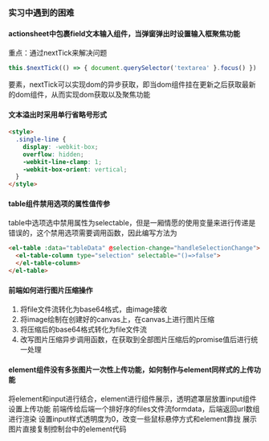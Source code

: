 ### 实习中遇到的困难
#### actionsheet中包裹field文本输入组件，当弹窗弹出时设置输入框聚焦功能
重点：通过nextTick来解决问题
```js
this.$nextTick(() => { document.querySelector('textarea' }.focus() })
```
要素，nextTick可以实现dom的异步获取，即当dom组件挂在更新之后获取最新的dom组件，从而实现dom获取以及聚焦功能

#### 文本溢出时采用单行省略号形式
```html
<style>
  .single-line {
    display: -webkit-box;
    overflow: hidden;
    -webkit-line-clamp: 1;
    -webkit-box-orient: vertical;
  }
</style>
```
#### table组件禁用选项的属性值传参
table中选项选中禁用属性为selectable，但是一厢情愿的使用变量来进行传递是错误的，这个禁用选项需要调用函数，因此编写方法为
```html
<el-table :data="tableData" @selection-change="handleSelectionChange">
  <el-table-column type="selection" selectable="()=>false">
  </el-table-column>
</el-table>
```

#### 前端如何进行图片压缩操作
1. 将file文件流转化为base64格式，由image接收
2. 将image绘制在创建好的canvas上，在canvas上进行图片压缩
3. 将压缩后的base64格式转化为file文件流
4. 改写图片压缩异步调用函数，在获取到全部图片压缩后的promise值后进行统一处理

#### element组件没有多张图片一次性上传功能，如何制作与element同样式的上传功能
将element和input进行结合，element进行组件展示，透明遮罩层放置input组件设置上传功能
前端传给后端一个排好序的files文件流formdata，后端返回url数组进行渲染
设置input样式透明度为0，改变一些鼠标悬停方式和element靠拢
展示图片直接复制控制台中的element代码



